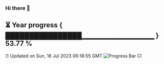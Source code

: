 ### Hi there 👋
⏳ Year progress { ████████████████▁▁▁▁▁▁▁▁▁▁▁▁▁▁ } 53.77 %
---
⏰ Updated on Sun, 16 Jul 2023 06:18:55 GMT
![Progress Bar CI](https://github.com/liununu/liununu/workflows/Progress%20Bar%20CI/badge.svg)
